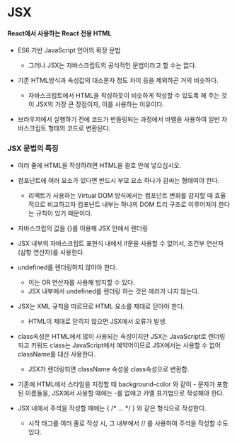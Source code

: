 # JSX

#### React에서 사용하는 React 전용 HTML

* ES6 기반 JavaScript 언어의 확장 문법 
    * 그러나 JSX는 자바스크립트의 공식적인 문법이라고 할 수는 없다.

* 기존 HTML방식과 속성값의 대소문자 정도 차이 등을 제외하곤 거의 비슷하다. 
    * 자바스크립트에서 HTML을 작성하듯이 비슷하게 작성할 수 있도록 해 주는 것이 JSX의 가장 큰 장점이자, 이를 사용하는 이유이다.

* 브라우저에서 실행하기 전에 코드가 번들링되는 과정에서 바벨을 사용하여 일반 자바스크립트 형태의 코드로 변환된다.

### JSX 문법의 특징

* 여러 줄에 HTML을 작성하려면 HTML을 괄호 안에 넣으십시오.


* 컴포넌트에 여러 요소가 있다면 반드시 부모 요소 하나가 감싸는 형태여야 한다.
    * 리액트가 사용하는 Virtual DOM 방식에서는 컴포넌트 변화를 감지할 때 효율적으로 비교하고자 컴포넌트 내부는 하나의 DOM 트리 구조로 이루어져야 한다는 규칙이 있기 때문이다. 
   
* 자바스크립의 값을 {}를 이용해 JSX 안에서 렌더링

* JSX 내부의 자바스크립트 표현식 내에서 if문을 사용할 수 없어서, 조건부 연산자(삼항 연산자)를 사용한다.

* undefined를 렌더링하지 않아야 한다.
    * 이는 OR 연산자를 사용해 방지할 수 있다.
    * JSX 내부에서 undefined를 렌더링 하는 것은 에러가 나지 않는다.

* JSX는 XML 규칙을 따르므로 HTML 요소를 제대로 닫아야 한다.
    * HTML이 제대로 닫히지 않으면 JSX에서 오류가 발생.

* class속성은 HTML에서 많이 사용되는 속성이지만 JSX는 JavaScript로 렌더링되고 키워드 class는 JavaScript에서 예약어이므로 JSX에서는 사용할 수 없어 className를 대신 사용한다. 
    * JSX가 렌더링되면 className 속성을 class속성으로 변환합.

* 기존에 HTML에서 스타일을 지정할 때 background-color 와 같이 - 문자가 포함된 이름들을, JSX에서 사용할 때에는 -를 없애고 카멜 표기법으로 작성해야 한다.

* JSX 내에서 주석을 작성할 때에는 { /* … */ } 와 같은 형식으로 작성한다.
    * 시작 태그를 여러 줄로 작성 시, 그 내부에서 // 를 사용하여 주석을 작성할 수도 있다.
